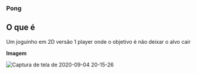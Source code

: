 ### Pong
 ## O que é
 Um joguinho em 2D versão 1 player onde o objetivo é não deixar o alvo cair
 
**Imagem**

![Captura de tela de 2020-09-04 20-15-26](https://user-images.githubusercontent.com/65574850/92290785-bd5dfc80-eeeb-11ea-9eec-853bc7e4433f.png)
